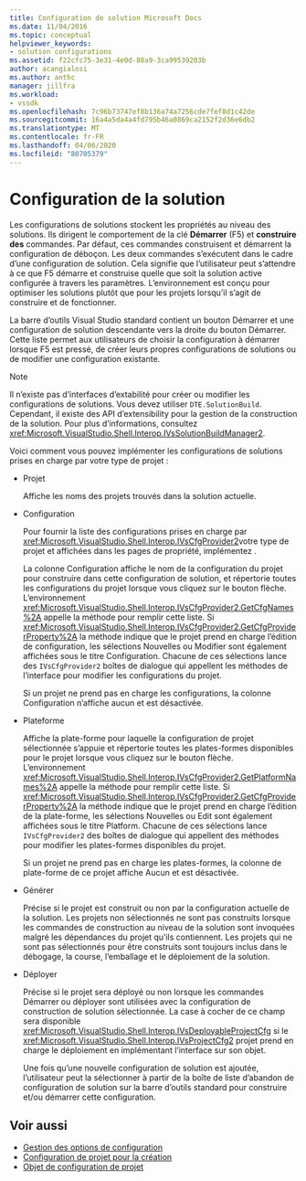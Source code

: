 ```yaml
---
title: Configuration de solution Microsoft Docs
ms.date: 11/04/2016
ms.topic: conceptual
helpviewer_keywords:
- solution configurations
ms.assetid: f22cfc75-3e31-4e0d-88a9-3ca99539203b
author: acangialosi
ms.author: anthc
manager: jillfra
ms.workload:
- vssdk
ms.openlocfilehash: 7c96b73747ef8b136a74a7256cde7fef8d1c42de
ms.sourcegitcommit: 16a4a5da4a4fd795b46a0869ca2152f2d36e6db2
ms.translationtype: MT
ms.contentlocale: fr-FR
ms.lasthandoff: 04/06/2020
ms.locfileid: "80705379"
---
```

# <a name="solution-configuration"></a>Configuration de la solution
Les configurations de solutions stockent les propriétés au niveau des solutions. Ils dirigent le comportement de la clé **Démarrer** (F5) et **construire des** commandes. Par défaut, ces commandes construisent et démarrent la configuration de déboçon. Les deux commandes s’exécutent dans le cadre d’une configuration de solution. Cela signifie que l’utilisateur peut s’attendre à ce que F5 démarre et construise quelle que soit la solution active configurée à travers les paramètres. L’environnement est conçu pour optimiser les solutions plutôt que pour les projets lorsqu’il s’agit de construire et de fonctionner.

 La barre d’outils Visual Studio standard contient un bouton Démarrer et une configuration de solution descendante vers la droite du bouton Démarrer. Cette liste permet aux utilisateurs de choisir la configuration à démarrer lorsque F5 est pressé, de créer leurs propres configurations de solutions ou de modifier une configuration existante.

> [!NOTE]
> Il n’existe pas d’interfaces d’extabilité pour créer ou modifier les configurations de solutions. Vous devez utiliser `DTE.SolutionBuild`. Cependant, il existe des API d’extensibility pour la gestion de la construction de la solution. Pour plus d’informations, consultez <xref:Microsoft.VisualStudio.Shell.Interop.IVsSolutionBuildManager2>.

 Voici comment vous pouvez implémenter les configurations de solutions prises en charge par votre type de projet :

- Projet

   Affiche les noms des projets trouvés dans la solution actuelle.

- Configuration

   Pour fournir la liste des configurations prises en charge par <xref:Microsoft.VisualStudio.Shell.Interop.IVsCfgProvider2>votre type de projet et affichées dans les pages de propriété, implémentez .

   La colonne Configuration affiche le nom de la configuration du projet pour construire dans cette configuration de solution, et répertorie toutes les configurations du projet lorsque vous cliquez sur le bouton flèche. L’environnement <xref:Microsoft.VisualStudio.Shell.Interop.IVsCfgProvider2.GetCfgNames%2A> appelle la méthode pour remplir cette liste. Si <xref:Microsoft.VisualStudio.Shell.Interop.IVsCfgProvider2.GetCfgProviderProperty%2A> la méthode indique que le projet prend en charge l’édition de configuration, les sélections Nouvelles ou Modifier sont également affichées sous le titre Configuration. Chacune de ces sélections lance des `IVsCfgProvider2` boîtes de dialogue qui appellent les méthodes de l’interface pour modifier les configurations du projet.

   Si un projet ne prend pas en charge les configurations, la colonne Configuration n’affiche aucun et est désactivée.

- Plateforme

   Affiche la plate-forme pour laquelle la configuration de projet sélectionnée s’appuie et répertorie toutes les plates-formes disponibles pour le projet lorsque vous cliquez sur le bouton flèche. L’environnement <xref:Microsoft.VisualStudio.Shell.Interop.IVsCfgProvider2.GetPlatformNames%2A> appelle la méthode pour remplir cette liste. Si <xref:Microsoft.VisualStudio.Shell.Interop.IVsCfgProvider2.GetCfgProviderProperty%2A> la méthode indique que le projet prend en charge l’édition de la plate-forme, les sélections Nouvelles ou Edit sont également affichées sous le titre Platform. Chacune de ces sélections lance `IVsCfgProvider2` des boîtes de dialogue qui appellent des méthodes pour modifier les plates-formes disponibles du projet.

   Si un projet ne prend pas en charge les plates-formes, la colonne de plate-forme de ce projet affiche Aucun et est désactivée.

- Générer

   Précise si le projet est construit ou non par la configuration actuelle de la solution. Les projets non sélectionnés ne sont pas construits lorsque les commandes de construction au niveau de la solution sont invoquées malgré les dépendances du projet qu’ils contiennent. Les projets qui ne sont pas sélectionnés pour être construits sont toujours inclus dans le débogage, la course, l’emballage et le déploiement de la solution.

- Déployer

   Précise si le projet sera déployé ou non lorsque les commandes Démarrer ou déployer sont utilisées avec la configuration de construction de solution sélectionnée. La case à cocher de ce champ sera disponible <xref:Microsoft.VisualStudio.Shell.Interop.IVsDeployableProjectCfg> si le <xref:Microsoft.VisualStudio.Shell.Interop.IVsProjectCfg2> projet prend en charge le déploiement en implémentant l’interface sur son objet.

  Une fois qu’une nouvelle configuration de solution est ajoutée, l’utilisateur peut la sélectionner à partir de la boîte de liste d’abandon de configuration de solution sur la barre d’outils standard pour construire et/ou démarrer cette configuration.

## <a name="see-also"></a>Voir aussi
- [Gestion des options de configuration](../../extensibility/internals/managing-configuration-options.md)
- [Configuration de projet pour la création](../../extensibility/internals/project-configuration-for-building.md)
- [Objet de configuration de projet](../../extensibility/internals/project-configuration-object.md)
